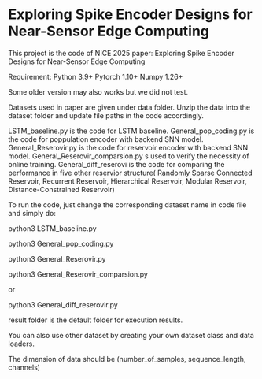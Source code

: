 # Exploring Spike Encoder Designs for Near-Sensor Edge Computing
This project is the code of NICE 2025 paper: Exploring Spike Encoder Designs for Near-Sensor Edge Computing

Requirement:
Python 3.9+
Pytorch 1.10+
Numpy 1.26+

Some older version may also works but we did not test.

Datasets used in paper are given under data folder.
Unzip the data into the dataset folder and update file paths in the code accordingly.

LSTM_baseline.py is the code for LSTM baseline.
General_pop_coding.py is the code for poppulation encoder with backend SNN model.
General_Reserovir.py is the code for reservoir encoder with backend SNN model.
General_Reserovir_comparsion.py s used to verify the necessity of online training.
General_diff_reserovi is the code for comparing the performance in five other reservior structure( Randomly Sparse Connected Reservoir, Recurrent Reservoir, Hierarchical Reservoir, Modular Reservoir, Distance-Constrained Reservoir)


To run the code, just change the corresponding dataset name in code file and simply do:

python3 LSTM_baseline.py

python3 General_pop_coding.py

python3 General_Reserovir.py

python3 General_Reserovir_comparsion.py

or 

python3 General_diff_reserovir.py

result folder is the default folder for execution results.

You can also use other dataset by creating your own dataset class and data loaders.

The dimension of data should be (number_of_samples, sequence_length, channels)
